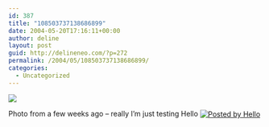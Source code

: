 ```yaml
---
id: 387
title: "108503737138686899"
date: 2004-05-20T17:16:11+00:00
author: deline
layout: post
guid: http://delineneo.com/?p=272
permalink: /2004/05/108503737138686899/
categories:
  - Uncategorized
---
```

[<img border='0' src='http://members.optushome.com.au/deline/hello/64/941/320/100-0028_IMG.jpg' />](http://members.optushome.com.au/deline/hello/64/941/640/100-0028_IMG.jpg)
  
Photo from a few weeks ago &#8211; really I&#8217;m just testing Hello&nbsp;[<img src='http://www.hello.com/images/pbh.gif' alt='Posted by Hello' border='0' align='absmiddle' />](http://www.hello.com/)